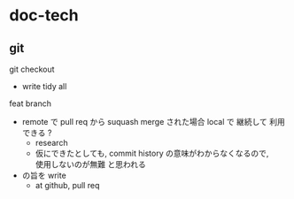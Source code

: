
# doc-tech


## git

git checkout
- write tidy all


feat branch
- remote で pull req から suquash merge された場合
  local で 継続して 利用できる ?
  - research
  - 仮にできたとしても, commit history の意味がわからなくなるので,  
    使用しないのが無難 と思われる
- の旨を write
  - at github, pull req



